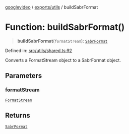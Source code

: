 [googlevideo](../../../README.md) / [exports/utils](../README.md) / buildSabrFormat

# Function: buildSabrFormat()

> **buildSabrFormat**(`formatStream`): [`SabrFormat`](../../../types/shared/interfaces/SabrFormat.md)

Defined in: [src/utils/shared.ts:92](https://github.com/LuanRT/googlevideo/blob/cc730b4dbadc5ae882d6aa28d716e442943577fa/src/utils/shared.ts#L92)

Converts a FormatStream object to a SabrFormat object.

## Parameters

### formatStream

[`FormatStream`](../../../types/shared/interfaces/FormatStream.md)

## Returns

[`SabrFormat`](../../../types/shared/interfaces/SabrFormat.md)
